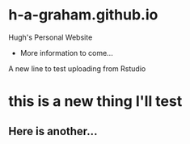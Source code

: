# h-a-graham.github.io
Hugh's Personal Website 
- More information to come...

A new line to test uploading from Rstudio

# this is a new thing I'll test

## Here is another...
